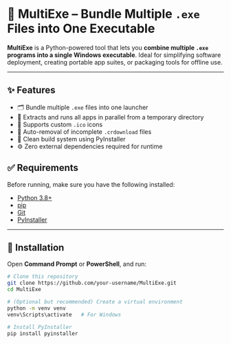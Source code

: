 # 🚀 MultiExe – Bundle Multiple `.exe` Files into One Executable

**MultiExe** is a Python-powered tool that lets you **combine multiple `.exe` programs into a single Windows executable**. Ideal for simplifying software deployment, creating portable app suites, or packaging tools for offline use.

---

## ✨ Features

- 🗂️ Bundle multiple `.exe` files into one launcher
- 🧵 Extracts and runs all apps in parallel from a temporary directory
- 🎨 Supports custom `.ico` icons
- 🧹 Auto-removal of incomplete `.crdownload` files
- 🧪 Clean build system using PyInstaller
- ⚙️ Zero external dependencies required for runtime

## ✅ Requirements

Before running, make sure you have the following installed:

- [Python 3.8+](https://www.python.org/downloads/)
- [pip](https://pip.pypa.io/en/stable/)
- [Git](https://git-scm.com/)
- [PyInstaller](https://pyinstaller.org/)

---

## 🧰 Installation

Open **Command Prompt** or **PowerShell**, and run:

```bash
# Clone this repository
git clone https://github.com/your-username/MultiExe.git
cd MultiExe

# (Optional but recommended) Create a virtual environment
python -m venv venv
venv\Scripts\activate   # For Windows

# Install PyInstaller
pip install pyinstaller

